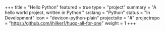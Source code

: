 +++
title = "Hello Python"
featured = true
type = "project"
summary = "A hello world project, written in Python."
srclang = "Python"
status = "In Development"
icon = "devicon-python-plain"
projectsite = "#"
projectrepo = "https://github.com/jhilker1/hugo-all-for-one"
weight = 1
+++

